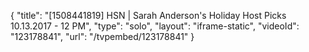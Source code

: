 {
    "title": "[1508441819] HSN | Sarah Anderson's Holiday Host Picks 10.13.2017 - 12 PM",
    "type": "solo",
    "layout": "iframe-static",
    "videoId": "123178841",
    "url": "\/tvpembed\/123178841"
}